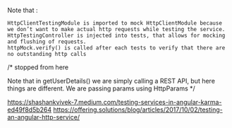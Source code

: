 
 
Note that :

    HttpClientTestingModule is imported to mock HttpClientModule because we don’t want to make actual http requests while testing the service.
    HttpTestingController is injected into tests, that allows for mocking and flushing of requests.
    httpMock.verify() is called after each tests to verify that there are no outstanding http calls
 

/*
stopped from here

Note that in getUserDetails() we are simply calling a REST API, but here things are different. We are passing params using HttpParams
*/

https://shashankvivek-7.medium.com/testing-services-in-angular-karma-ed49f8d5b264
https://offering.solutions/blog/articles/2017/10/02/testing-an-angular-http-service/